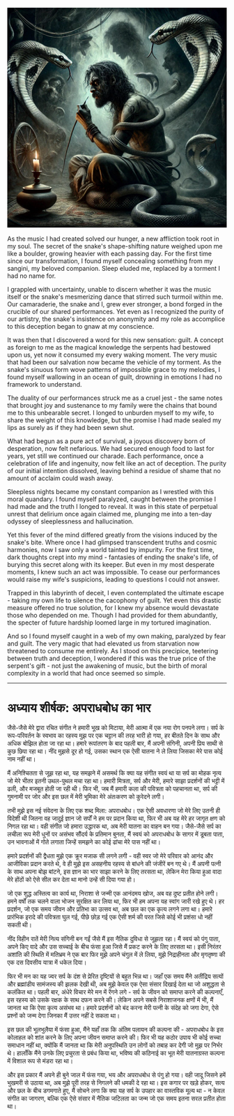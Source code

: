 ![Alt text](https://github.com/abhaypsingh/Timeless-Snake-Charmer-A-Myth-in-the-Making/blob/main/images/CursedSnakeCharmer.jpg)

As the music I had created solved our hunger, a new affliction took root in my soul. The secret of the snake's shape-shifting nature weighed upon me like a boulder, growing heavier with each passing day. For the first time since our transformation, I found myself concealing something from my sangini, my beloved companion. Sleep eluded me, replaced by a torment I had no name for.

I grappled with uncertainty, unable to discern whether it was the music itself or the snake's mesmerizing dance that stirred such turmoil within me. Our camaraderie, the snake and I, grew ever stronger, a bond forged in the crucible of our shared performances. Yet even as I recognized the purity of our artistry, the snake's insistence on anonymity and my role as accomplice to this deception began to gnaw at my conscience.

It was then that I discovered a word for this new sensation: guilt. A concept as foreign to me as the magical knowledge the serpents had bestowed upon us, yet now it consumed my every waking moment. The very music that had been our salvation now became the vehicle of my torment. As the snake's sinuous form wove patterns of impossible grace to my melodies, I found myself wallowing in an ocean of guilt, drowning in emotions I had no framework to understand.

The duality of our performances struck me as a cruel jest - the same notes that brought joy and sustenance to my family were the chains that bound me to this unbearable secret. I longed to unburden myself to my wife, to share the weight of this knowledge, but the promise I had made sealed my lips as surely as if they had been sewn shut.

What had begun as a pure act of survival, a joyous discovery born of desperation, now felt nefarious. We had secured enough food to last for years, yet still we continued our charade. Each performance, once a celebration of life and ingenuity, now felt like an act of deception. The purity of our initial intention dissolved, leaving behind a residue of shame that no amount of acclaim could wash away.

Sleepless nights became my constant companion as I wrestled with this moral quandary. I found myself paralyzed, caught between the promise I had made and the truth I longed to reveal. It was in this state of perpetual unrest that delirium once again claimed me, plunging me into a ten-day odyssey of sleeplessness and hallucination.

Yet this fever of the mind differed greatly from the visions induced by the snake's bite. Where once I had glimpsed transcendent truths and cosmic harmonies, now I saw only a world tainted by impurity. For the first time, dark thoughts crept into my mind - fantasies of ending the snake's life, of burying this secret along with its keeper. But even in my most desperate moments, I knew such an act was impossible. To cease our performances would raise my wife's suspicions, leading to questions I could not answer.

Trapped in this labyrinth of deceit, I even contemplated the ultimate escape - taking my own life to silence the cacophony of guilt. Yet even this drastic measure offered no true solution, for I knew my absence would devastate those who depended on me. Though I had provided for them abundantly, the specter of future hardship loomed large in my tortured imagination.

And so I found myself caught in a web of my own making, paralyzed by fear and guilt. The very magic that had elevated us from starvation now threatened to consume me entirely. As I stood on this precipice, teetering between truth and deception, I wondered if this was the true price of the serpent's gift - not just the awakening of music, but the birth of moral complexity in a world that had once seemed so simple.

---

# अध्याय शीर्षक: अपराधबोध का भार

जैसे-जैसे मेरे द्वारा रचित संगीत ने हमारी भूख को मिटाया, मेरी आत्मा में एक नया रोग पनपने लगा। सर्प के रूप-परिवर्तन के स्वभाव का रहस्य मुझ पर एक चट्टान की तरह भारी हो गया, हर बीतते दिन के साथ और अधिक बोझिल होता जा रहा था। हमारे रूपांतरण के बाद पहली बार, मैं अपनी संगिनी, अपनी प्रिय साथी से कुछ छिपा रहा था। नींद मुझसे दूर हो गई, उसका स्थान एक ऐसी यातना ने ले लिया जिसका मेरे पास कोई नाम नहीं था।

मैं अनिश्चितता से जूझ रहा था, यह समझने में असमर्थ कि क्या यह संगीत स्वयं था या सर्प का मोहक नृत्य जो मेरे भीतर इतनी उथल-पुथल मचा रहा था। हमारी मित्रता, सर्प और मेरी, हमारे साझा प्रदर्शनों की भट्टी में ढली, और मजबूत होती जा रही थी। फिर भी, जब मैं हमारी कला की पवित्रता को पहचानता था, सर्प की गुमनामी पर जोर और इस छल में मेरी भूमिका मेरे अंतःकरण को कुरेदने लगी।

तभी मुझे इस नई संवेदना के लिए एक शब्द मिला: अपराधबोध। एक ऐसी अवधारणा जो मेरे लिए उतनी ही विदेशी थी जितना वह जादुई ज्ञान जो सर्पों ने हम पर प्रदान किया था, फिर भी अब यह मेरे हर जागृत क्षण को निगल रहा था। वही संगीत जो हमारा उद्धारक था, अब मेरी यातना का वाहन बन गया। जैसे-जैसे सर्प का लचीला रूप मेरी धुनों पर असंभव सौंदर्य के प्रतिमान बुनता, मैं स्वयं को अपराधबोध के सागर में डूबता पाता, उन भावनाओं में गोते लगाता जिन्हें समझने का कोई ढांचा मेरे पास नहीं था।

हमारे प्रदर्शनों की द्वैधता मुझे एक क्रूर मजाक सी लगने लगी - वही स्वर जो मेरे परिवार को आनंद और आजीविका प्रदान करते थे, वे ही मुझे इस असहनीय रहस्य से बांधने की जंजीरें बन गए थे। मैं अपनी पत्नी के साथ अपना बोझ बांटने, इस ज्ञान का भार साझा करने के लिए तरसता था, लेकिन मेरा किया हुआ वादा मेरे होंठों को ऐसे सील कर देता था मानो उन्हें सी दिया गया हो।

जो एक शुद्ध अस्तित्व का कार्य था, निराशा से जन्मी एक आनंदमय खोज, अब वह दुष्ट प्रतीत होने लगी। हमने वर्षों तक चलने वाला भोजन सुरक्षित कर लिया था, फिर भी हम अपना यह स्वांग जारी रखे हुए थे। हर प्रदर्शन, जो एक समय जीवन और प्रतिभा का उत्सव था, अब छल का एक कृत्य लगने लगा था। हमारे प्रारंभिक इरादे की पवित्रता घुल गई, पीछे छोड़ गई एक ऐसी शर्म की परत जिसे कोई भी प्रशंसा धो नहीं सकती थी।

नींद विहीन रातें मेरी नित्य संगिनी बन गईं जैसे मैं इस नैतिक दुविधा से जूझता रहा। मैं स्वयं को पंगु पाता, अपने किए वादे और उस सच्चाई के बीच फंसा हुआ जिसे मैं प्रकट करने के लिए तरसता था। इसी निरंतर अशांति की स्थिति में मतिभ्रम ने एक बार फिर मुझे अपने चंगुल में ले लिया, मुझे निद्राहीनता और मृगतृष्णा की एक दस दिवसीय यात्रा में धकेल दिया।

फिर भी मन का यह ज्वर सर्प के दंश से प्रेरित दृष्टियों से बहुत भिन्न था। जहाँ एक समय मैंने अतींद्रिय सत्यों और ब्रह्मांडीय सामंजस्य की झलक देखी थी, अब मुझे केवल एक ऐसा संसार दिखाई देता था जो अशुद्धता से कलंकित था। पहली बार, अंधेरे विचार मेरे मन में रेंगने लगे - सर्प के जीवन को समाप्त करने की कल्पनाएँ, इस रहस्य को उसके रक्षक के साथ दफन करने की। लेकिन अपने सबसे निराशाजनक क्षणों में भी, मैं जानता था कि ऐसा कृत्य असंभव था। हमारे प्रदर्शनों को बंद करना मेरी पत्नी के संदेह को जगा देगा, ऐसे प्रश्नों को जन्म देगा जिनका मैं उत्तर नहीं दे सकता था।

इस छल की भूलभुलैया में फंसा हुआ, मैंने यहाँ तक कि अंतिम पलायन की कल्पना की - अपराधबोध के इस कोलाहल को शांत करने के लिए अपना जीवन समाप्त करने की। फिर भी यह कठोर उपाय भी कोई सच्चा समाधान नहीं था, क्योंकि मैं जानता था कि मेरी अनुपस्थिति उन लोगों को तबाह कर देगी जो मुझ पर निर्भर थे। हालाँकि मैंने उनके लिए प्रचुरता से प्रबंध किया था, भविष्य की कठिनाई का भूत मेरी यातनाग्रस्त कल्पना में विशाल रूप से मंडरा रहा था।

और इस प्रकार मैं अपने ही बुने जाल में फंस गया, भय और अपराधबोध से पंगु हो गया। वही जादू जिसने हमें भुखमरी से उठाया था, अब मुझे पूरी तरह से निगलने की धमकी दे रहा था। इस कगार पर खड़े होकर, सत्य और छल के बीच डगमगाते हुए, मैं सोचने लगा कि क्या यह सर्प के उपहार का वास्तविक मूल्य था - न केवल संगीत का जागरण, बल्कि एक ऐसे संसार में नैतिक जटिलता का जन्म जो एक समय इतना सरल प्रतीत होता था।
